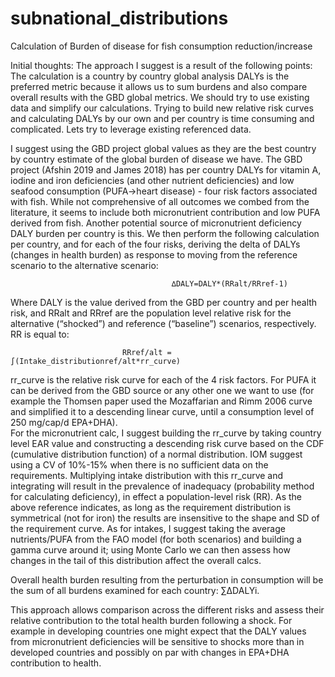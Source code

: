# subnational_distributions

Calculation of Burden of disease for fish consumption reduction/increase

Initial thoughts:
The approach I suggest is a result of the following points:
The calculation is a country by country global analysis
DALYs is the preferred metric because it allows us to sum burdens and also compare overall results with the GBD global metrics.
We should try to use existing data and simplify our calculations. Trying to build new relative risk curves and calculating DALYs by our own and per country is time consuming and complicated. Lets try to leverage existing referenced data.


I suggest using the GBD project global values as they are the best country by country estimate of the global burden of disease we have.
The GBD project (Afshin 2019 and James 2018) has per country DALYs for vitamin A, iodine and iron deficiencies (and other nutrient deficiencies) and low seafood consumption (PUFA->heart disease) - four risk factors associated with fish. While not comprehensive of all outcomes we combed from the literature, it seems to include both micronutrient contribution and low PUFA derived from fish. Another potential source of micronutrient deficiency DALY burden per country is this.
We then perform the following calculation per country, and for each of the four risks, deriving the delta of DALYs (changes in health burden) as response to moving from the reference scenario to the alternative scenario:

                                        ∆DALY=DALY*(RRalt/RRref-1)

Where DALY is the value derived from the GBD per country and per health risk, and RRalt and RRref are the population level relative risk for the alternative (“shocked”) and reference (“baseline”) scenarios, respectively. RR is equal to:

                             RRref/alt = ∫(Intake_distributionref/alt*rr_curve)

rr_curve is the relative risk curve for each of the 4 risk factors. For PUFA it can be derived from the GBD source or any other one we want to use (for example the Thomsen paper used the Mozaffarian and Rimm 2006 curve and simplified it to a descending linear curve, until a consumption level of 250 mg/cap/d EPA+DHA).  
For the micronutrient calc, I suggest building the rr_curve by taking country level EAR value and constructing a descending risk curve based on the CDF (cumulative distribution function) of a normal distribution. IOM suggest using a CV of 10%-15% when there is no sufficient data on the requirements. Multiplying intake distribution with this rr_curve and integrating will result in the prevalence of inadequacy (probability method for calculating deficiency), in effect a population-level risk (RR). As the above reference indicates, as long as the requirement distribution is symmetrical (not for iron) the results are insensitive to the shape and SD of the requirement curve. 
As for intakes, I suggest taking the average nutrients/PUFA from the FAO model (for both scenarios) and building a gamma curve around it; using Monte Carlo we can then assess how changes in the tail of this distribution affect the overall calcs.  

Overall health burden resulting from the perturbation in consumption will be the sum of all burdens examined for each country: ∑∆DALYi.

This approach allows comparison across the different risks and assess their relative contribution to the total health burden following a shock. For example in developing countries one might expect that the DALY values from micronutrient deficiencies will be sensitive to shocks more than in developed countries and possibly on par with changes in EPA+DHA contribution to health. 

